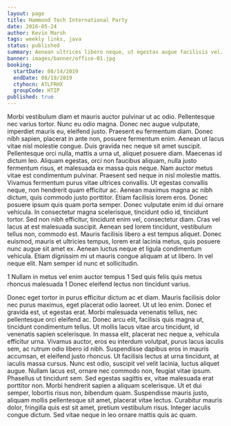 ```yaml
---
layout: page
title: Hammond Tech International Party
date: 2016-05-24
author: Kevin Marsh
tags: weekly links, java
status: published
summary: Aenean ultrices libero neque, ut egestas augue facilisis vel.
banner: images/banner/office-01.jpg
booking:
  startDate: 08/14/2019
  endDate: 08/19/2019
  ctyhocn: ATLFRHX
  groupCode: HTIP
published: true
---
```

Morbi vestibulum diam et mauris auctor pulvinar ut ac odio. Pellentesque nec varius tortor. Nunc eu odio magna. Donec nec augue vulputate, imperdiet mauris eu, eleifend justo. Praesent eu fermentum diam. Donec nibh sapien, placerat in ante non, posuere fermentum enim. Aenean ut lacus vitae nisl molestie congue. Duis gravida nec neque sit amet suscipit. Pellentesque orci nulla, mattis a urna ut, aliquet posuere diam. Maecenas id dictum leo. Aliquam egestas, orci non faucibus aliquam, nulla justo fermentum risus, et malesuada ex massa quis neque. Nam auctor metus vitae est condimentum pulvinar. Praesent sed neque in nisl molestie mattis.
Vivamus fermentum purus vitae ultrices convallis. Ut egestas convallis neque, non hendrerit quam efficitur ac. Aenean maximus magna ac nibh dictum, quis commodo justo porttitor. Etiam facilisis lorem eros. Donec posuere ipsum quis quam porta semper. Donec vulputate enim id dui ornare vehicula. In consectetur magna scelerisque, tincidunt odio id, tincidunt tortor. Sed non nibh efficitur, tincidunt enim vel, consectetur diam. Cras vel lacus at est malesuada suscipit. Aenean sed lorem tincidunt, vestibulum tellus non, commodo est. Mauris facilisis libero a est tempus aliquet. Donec euismod, mauris et ultricies tempus, lorem erat lacinia metus, quis posuere nunc augue sit amet ex. Aenean luctus neque et ligula condimentum vehicula. Etiam dignissim mi ut mauris congue aliquam at ut libero. In vel neque elit. Nam semper id nunc et sollicitudin.

1 Nullam in metus vel enim auctor tempus
1 Sed quis felis quis metus rhoncus malesuada
1 Donec eleifend lectus non tincidunt varius.

Donec eget tortor in purus efficitur dictum ac et diam. Mauris facilisis dolor nec purus maximus, eget placerat odio laoreet. Ut ut leo enim. Donec et gravida est, ut egestas erat. Morbi malesuada venenatis tellus, nec pellentesque orci eleifend ac. Donec arcu elit, facilisis quis magna ut, tincidunt condimentum tellus. Ut mollis lacus vitae arcu tincidunt, id venenatis sapien scelerisque.
In massa elit, placerat nec neque a, vehicula efficitur urna. Vivamus auctor, eros eu interdum volutpat, purus lacus iaculis sem, ac rutrum odio libero id nibh. Suspendisse dapibus eros in mauris accumsan, et eleifend justo rhoncus. Ut facilisis lectus at urna tincidunt, at iaculis massa cursus. Nunc est odio, suscipit vel velit lacinia, luctus aliquet augue. Nullam lacus est, ornare nec commodo non, feugiat vitae ipsum. Phasellus ut tincidunt sem. Sed egestas sagittis ex, vitae malesuada erat porttitor non. Morbi hendrerit sapien a aliquam scelerisque. Ut et dui semper, lobortis risus non, bibendum quam. Suspendisse mauris justo, aliquam mollis pellentesque sit amet, placerat vitae lectus. Curabitur mauris dolor, fringilla quis est sit amet, pretium vestibulum risus. Integer iaculis congue dictum. Sed vitae neque in leo ornare mattis quis ac quam.
